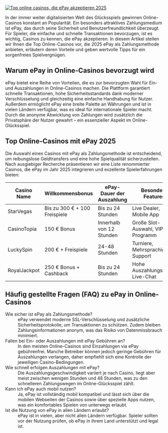 [![Top online casinos, die ePay akzeptieren 2025](https://123-caf.pages.dev/gitsignup.png)](https://vrmoo.ru/Bt82HjjY)

<p>In der immer weiter digitalisierten Welt des Glücksspiels gewinnen Online-Casinos konstant an Popularität. Ein besonders attraktives Zahlungsmedium ist ePay, das durch seine Sicherheit und Benutzerfreundlichkeit überzeugt. Für Spieler, die einfache und schnelle Transaktionen bevorzugen, ist es wichtig, Casinos zu kennen, die ePay akzeptieren. In diesem Artikel stellen wir Ihnen die Top Online-Casinos vor, die 2025 ePay als Zahlungsmethode anbieten, erläutern deren Vorteile und geben wertvolle Tipps für ein sorgenfreies Spielvergnügen.</p>  <h2>Warum ePay in Online-Casinos bevorzugt wird</h2> <p>ePay bietet eine Reihe von Vorteilen, die es zur bevorzugten Wahl für Ein- und Auszahlungen in Online-Casinos machen. Die Plattform garantiert schnelle Transaktionen, hohe Sicherheitsstandards dank moderner Verschlüsselung und gleichzeitig eine einfache Handhabung für Nutzer. Außerdem ermöglicht ePay eine breite Palette an Währungen und ist in vielen Ländern verfügbar, was es ideal für internationale Spieler macht. Durch die anonyme Abwicklung von Zahlungen wird zusätzlich die Privatsphäre der Nutzer gewahrt – ein essenzieller Aspekt im Online-Glücksspiel.</p>  <h2>Top Online-Casinos mit ePay 2025</h2> <p>Die Auswahl eines Casinos mit ePay als Zahlungsmethode ist entscheidend, um reibungslose Geldtransfers und eine hohe Spielqualität sicherzustellen. Nach ausgiebiger Recherche präsentieren wir eine Liste renommierter Casinos, die ePay im Jahr 2025 integrieren und exzellente Spielerfahrungen bieten:</p>  <table> <thead> <tr> <th>Casino Name</th> <th>Willkommensbonus</th> <th>ePay-Dauer der Auszahlung</th> <th>Besondere Features</th> </tr> </thead> <tbody> <tr> <td>StarVegas</td> <td>Bis zu 300 € + 100 Freispiele</td> <td>Bis zu 24 Stunden</td> <td>Live Dealer, Mobile App</td> </tr> <tr> <td>CasinoTopia</td> <td>150 € Bonus</td> <td>Innerhalb von 12 Stunden</td> <td>Große Slot-Auswahl, VIP-Programm</td> </tr> <tr> <td>LuckySpin</td> <td>200 € + Freispiele</td> <td>24-48 Stunden</td> <td>Turniere, Mehrsprachiger Support</td> </tr> <tr> <td>RoyalJackpot</td> <td>250 € Bonus + Cashback</td> <td>Bis zu 24 Stunden</td> <td>Hohe Auszahlungslimits, Live-Chat</td> </tr> </tbody> </table>  <h2>Häufig gestellte Fragen (FAQ) zu ePay in Online-Casinos</h2> <dl> <dt>Wie sicher ist ePay als Zahlungsmethode?</dt> <dd>ePay verwendet moderne SSL-Verschlüsselung und zusätzliche Sicherheitsprotokolle, um Transaktionen zu schützen. Zudem bleiben Zahlungsinformationen anonym, was das Risiko von Datenmissbrauch minimiert.</dd>  <dt>Fallen bei Ein- oder Auszahlungen mit ePay Gebühren an?</dt> <dd>In den meisten Online-Casinos sind Einzahlungen via ePay gebührenfrei. Manche Betreiber können jedoch geringe Gebühren für Auszahlungen verlangen, daher empfiehlt sich eine Kontrolle der jeweiligen Casino-Bedingungen.</dd>  <dt>Wie schnell erfolgen Auszahlungen mit ePay?</dt> <dd>Die Auszahlungsgeschwindigkeit variiert je nach Casino, liegt aber meist zwischen wenigen Stunden und 48 Stunden, was zu den schnelleren Zahlungswegen im Online-Glücksspiel zählt.</dd>  <dt>Kann ich ePay auch mobil nutzen?</dt> <dd>Ja, ePay ist vollständig mobil kompatibel und lässt sich über die mobilen Webseiten der Casinos sowie über spezielle Apps nutzen, was ein komfortables Spielen von unterwegs erlaubt.</dd>  <dt>Ist die Nutzung von ePay in allen Ländern erlaubt?</dt> <dd>ePay ist in vielen, aber nicht allen Ländern verfügbar. Spieler sollten vor der Nutzung prüfen, ob ePay in ihrem Land unterstützt und legal ist.</dd> </dl>
